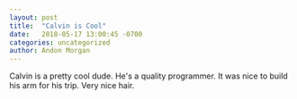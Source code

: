 ```yaml
---
layout: post
title:  "Calvin is Cool"
date:   2018-05-17 13:00:45 -0700
categories: uncategorized
author: Andon Morgan
---
```


Calvin is a pretty cool dude.  He's a quality programmer.  It was nice to build his arm for his trip.  Very nice hair.
